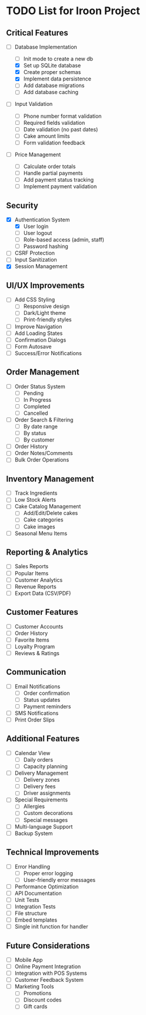 # TODO List for Iroon Project

## Critical Features

- [ ] Database Implementation

  - [ ] Init mode to create a new db
  - [x] Set up SQLite database
  - [x] Create proper schemas
  - [x] Implement data persistence
  - [ ] Add database migrations
  - [ ] Add database caching

- [ ] Input Validation

  - [ ] Phone number format validation
  - [ ] Required fields validation
  - [ ] Date validation (no past dates)
  - [ ] Cake amount limits
  - [ ] Form validation feedback

- [ ] Price Management
  - [ ] Calculate order totals
  - [ ] Handle partial payments
  - [ ] Add payment status tracking
  - [ ] Implement payment validation

## Security

- [x] Authentication System
  - [x] User login
  - [ ] User logout
  - [ ] Role-based access (admin, staff)
  - [ ] Password hashing
- [ ] CSRF Protection
- [ ] Input Sanitization
- [x] Session Management

## UI/UX Improvements

- [ ] Add CSS Styling
  - [ ] Responsive design
  - [ ] Dark/Light theme
  - [ ] Print-friendly styles
- [ ] Improve Navigation
- [ ] Add Loading States
- [ ] Confirmation Dialogs
- [ ] Form Autosave
- [ ] Success/Error Notifications

## Order Management

- [ ] Order Status System
  - [ ] Pending
  - [ ] In Progress
  - [ ] Completed
  - [ ] Cancelled
- [ ] Order Search & Filtering
  - [ ] By date range
  - [ ] By status
  - [ ] By customer
- [ ] Order History
- [ ] Order Notes/Comments
- [ ] Bulk Order Operations

## Inventory Management

- [ ] Track Ingredients
- [ ] Low Stock Alerts
- [ ] Cake Catalog Management
  - [ ] Add/Edit/Delete cakes
  - [ ] Cake categories
  - [ ] Cake images
- [ ] Seasonal Menu Items

## Reporting & Analytics

- [ ] Sales Reports
- [ ] Popular Items
- [ ] Customer Analytics
- [ ] Revenue Reports
- [ ] Export Data (CSV/PDF)

## Customer Features

- [ ] Customer Accounts
- [ ] Order History
- [ ] Favorite Items
- [ ] Loyalty Program
- [ ] Reviews & Ratings

## Communication

- [ ] Email Notifications
  - [ ] Order confirmation
  - [ ] Status updates
  - [ ] Payment reminders
- [ ] SMS Notifications
- [ ] Print Order Slips

## Additional Features

- [ ] Calendar View
  - [ ] Daily orders
  - [ ] Capacity planning
- [ ] Delivery Management
  - [ ] Delivery zones
  - [ ] Delivery fees
  - [ ] Driver assignments
- [ ] Special Requirements
  - [ ] Allergies
  - [ ] Custom decorations
  - [ ] Special messages
- [ ] Multi-language Support
- [ ] Backup System

## Technical Improvements

- [ ] Error Handling
  - [ ] Proper error logging
  - [ ] User-friendly error messages
- [ ] Performance Optimization
- [ ] API Documentation
- [ ] Unit Tests
- [ ] Integration Tests
- [ ] File structure
- [ ] Embed templates
- [ ] Single init function for handler

## Future Considerations

- [ ] Mobile App
- [ ] Online Payment Integration
- [ ] Integration with POS Systems
- [ ] Customer Feedback System
- [ ] Marketing Tools
  - [ ] Promotions
  - [ ] Discount codes
  - [ ] Gift cards
